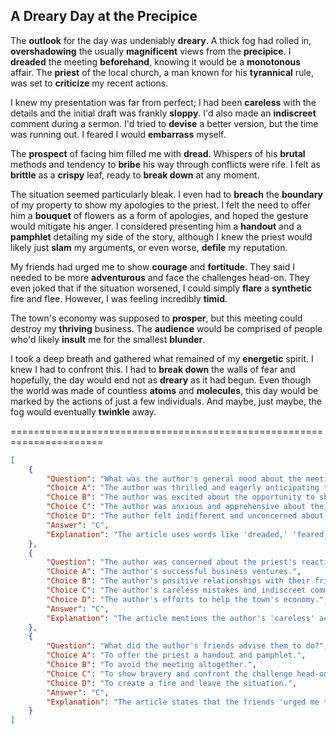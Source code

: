 ## A Dreary Day at the Precipice

The **outlook** for the day was undeniably **dreary**. A thick fog had rolled in, **overshadowing** the usually **magnificent** views from the **precipice**. I **dreaded** the meeting **beforehand**, knowing it would be a **monotonous** affair. The **priest** of the local church, a man known for his **tyrannical** rule, was set to **criticize** my recent actions.

I knew my presentation was far from perfect; I had been **careless** with the details and the initial draft was frankly **sloppy**. I'd also made an **indiscreet** comment during a sermon. I'd tried to **devise** a better version, but the time was running out. I feared I would **embarrass** myself.

The **prospect** of facing him filled me with **dread**. Whispers of his **brutal** methods and tendency to **bribe** his way through conflicts were rife. I felt as **brittle** as a **crispy** leaf, ready to **break down** at any moment.

The situation seemed particularly bleak. I even had to **breach** the **boundary** of my property to show my apologies to the priest. I felt the need to offer him a **bouquet** of flowers as a form of apologies, and hoped the gesture would mitigate his anger. I considered presenting him a **handout** and a **pamphlet** detailing my side of the story, although I knew the priest would likely just **slam** my arguments, or even worse, **defile** my reputation.

My friends had urged me to show **courage** and **fortitude**. They said I needed to be more **adventurous** and face the challenges head-on. They even joked that if the situation worsened, I could simply **flare** a **synthetic** fire and flee. However, I was feeling incredibly **timid**.

The town's economy was supposed to **prosper**, but this meeting could destroy my **thriving** business. The **audience** would be comprised of people who'd likely **insult** me for the smallest **blunder**.

I took a deep breath and gathered what remained of my **energetic** spirit. I knew I had to confront this. I had to **break down** the walls of fear and hopefully, the day would end not as **dreary** as it had begun. Even though the world was made of countless **atoms** and **molecules**, this day would be marked by the actions of just a few individuals. And maybe, just maybe, the fog would eventually **twinkle** away.


======================================================================

```json
[
    {
        "Question": "What was the author's general mood about the meeting?",
        "Choice A": "The author was thrilled and eagerly anticipating the event.",
        "Choice B": "The author was excited about the opportunity to showcase their work.",
        "Choice C": "The author was anxious and apprehensive about the upcoming encounter.",
        "Choice D": "The author felt indifferent and unconcerned about the meeting's outcome.",
        "Answer": "C",
        "Explanation": "The article uses words like 'dreaded,' 'feared,' and 'brittle,' indicating anxiety and apprehension."
    },
    {
        "Question": "The author was concerned about the priest's reaction due to which of the following?",
        "Choice A": "The author's successful business ventures.",
        "Choice B": "The author's positive relationships with their friends.",
        "Choice C": "The author's careless mistakes and indiscreet comment.",
        "Choice D": "The author's efforts to help the town's economy.",
        "Answer": "C",
        "Explanation": "The article mentions the author's 'careless' actions, 'sloppy' draft, and an 'indiscreet' comment as causes for concern regarding the priest's criticism."
    },
    {
        "Question": "What did the author's friends advise them to do?",
        "Choice A": "To offer the priest a handout and pamphlet.",
        "Choice B": "To avoid the meeting altogether.",
        "Choice C": "To show bravery and confront the challenge head-on.",
        "Choice D": "To create a fire and leave the situation.",
        "Answer": "C",
        "Explanation": "The article states that the friends 'urged me to show courage and fortitude' and to be 'adventurous.'"
    }
]
```